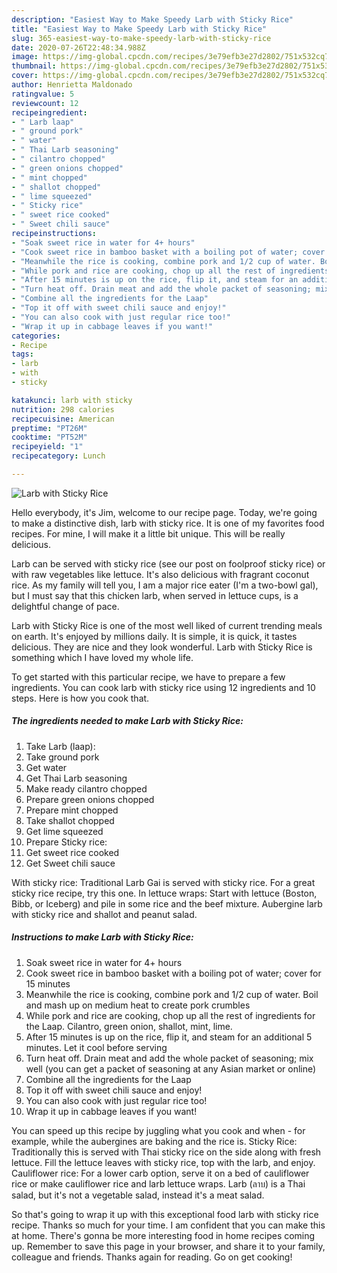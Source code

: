 ```yaml
---
description: "Easiest Way to Make Speedy Larb with Sticky Rice"
title: "Easiest Way to Make Speedy Larb with Sticky Rice"
slug: 365-easiest-way-to-make-speedy-larb-with-sticky-rice
date: 2020-07-26T22:48:34.988Z
image: https://img-global.cpcdn.com/recipes/3e79efb3e27d2802/751x532cq70/larb-with-sticky-rice-recipe-main-photo.jpg
thumbnail: https://img-global.cpcdn.com/recipes/3e79efb3e27d2802/751x532cq70/larb-with-sticky-rice-recipe-main-photo.jpg
cover: https://img-global.cpcdn.com/recipes/3e79efb3e27d2802/751x532cq70/larb-with-sticky-rice-recipe-main-photo.jpg
author: Henrietta Maldonado
ratingvalue: 5
reviewcount: 12
recipeingredient:
- " Larb laap"
- " ground pork"
- " water"
- " Thai Larb seasoning"
- " cilantro chopped"
- " green onions chopped"
- " mint chopped"
- " shallot chopped"
- " lime squeezed"
- " Sticky rice"
- " sweet rice cooked"
- " Sweet chili sauce"
recipeinstructions:
- "Soak sweet rice in water for 4+ hours"
- "Cook sweet rice in bamboo basket with a boiling pot of water; cover for 15 minutes"
- "Meanwhile the rice is cooking, combine pork and 1/2 cup of water. Boil and mash up on medium heat to create pork crumbles"
- "While pork and rice are cooking, chop up all the rest of ingredients for the Laap. Cilantro, green onion, shallot, mint, lime."
- "After 15 minutes is up on the rice, flip it, and steam for an additional 5 minutes. Let it cool before serving"
- "Turn heat off. Drain meat and add the whole packet of seasoning; mix well (you can get a packet of seasoning at any Asian market or online)"
- "Combine all the ingredients for the Laap"
- "Top it off with sweet chili sauce and enjoy!"
- "You can also cook with just regular rice too!"
- "Wrap it up in cabbage leaves if you want!"
categories:
- Recipe
tags:
- larb
- with
- sticky

katakunci: larb with sticky 
nutrition: 298 calories
recipecuisine: American
preptime: "PT26M"
cooktime: "PT52M"
recipeyield: "1"
recipecategory: Lunch

---
```



![Larb with Sticky Rice](https://img-global.cpcdn.com/recipes/3e79efb3e27d2802/751x532cq70/larb-with-sticky-rice-recipe-main-photo.jpg)

Hello everybody, it's Jim, welcome to our recipe page. Today, we're going to make a distinctive dish, larb with sticky rice. It is one of my favorites food recipes. For mine, I will make it a little bit unique. This will be really delicious.

Larb can be served with sticky rice (see our post on foolproof sticky rice) or with raw vegetables like lettuce. It&#39;s also delicious with fragrant coconut rice. As my family will tell you, I am a major rice eater (I&#39;m a two-bowl gal), but I must say that this chicken larb, when served in lettuce cups, is a delightful change of pace.

Larb with Sticky Rice is one of the most well liked of current trending meals on earth. It's enjoyed by millions daily. It is simple, it is quick, it tastes delicious. They are nice and they look wonderful. Larb with Sticky Rice is something which I have loved my whole life.


To get started with this particular recipe, we have to prepare a few ingredients. You can cook larb with sticky rice using 12 ingredients and 10 steps. Here is how you cook that.

<!--inarticleads1-->

##### The ingredients needed to make Larb with Sticky Rice:

1. Take  Larb (laap):
1. Take  ground pork
1. Get  water
1. Get  Thai Larb seasoning
1. Make ready  cilantro chopped
1. Prepare  green onions chopped
1. Prepare  mint chopped
1. Take  shallot chopped
1. Get  lime squeezed
1. Prepare  Sticky rice:
1. Get  sweet rice cooked
1. Get  Sweet chili sauce


With sticky rice: Traditional Larb Gai is served with sticky rice. For a great sticky rice recipe, try this one. In lettuce wraps: Start with lettuce (Boston, Bibb, or Iceberg) and pile in some rice and the beef mixture. Aubergine larb with sticky rice and shallot and peanut salad. 

<!--inarticleads2-->

##### Instructions to make Larb with Sticky Rice:

1. Soak sweet rice in water for 4+ hours
1. Cook sweet rice in bamboo basket with a boiling pot of water; cover for 15 minutes
1. Meanwhile the rice is cooking, combine pork and 1/2 cup of water. Boil and mash up on medium heat to create pork crumbles
1. While pork and rice are cooking, chop up all the rest of ingredients for the Laap. Cilantro, green onion, shallot, mint, lime.
1. After 15 minutes is up on the rice, flip it, and steam for an additional 5 minutes. Let it cool before serving
1. Turn heat off. Drain meat and add the whole packet of seasoning; mix well (you can get a packet of seasoning at any Asian market or online)
1. Combine all the ingredients for the Laap
1. Top it off with sweet chili sauce and enjoy!
1. You can also cook with just regular rice too!
1. Wrap it up in cabbage leaves if you want!


You can speed up this recipe by juggling what you cook and when - for example, while the aubergines are baking and the rice is. Sticky Rice: Traditionally this is served with Thai sticky rice on the side along with fresh lettuce. Fill the lettuce leaves with sticky rice, top with the larb, and enjoy. Cauliflower rice: For a lower carb option, serve it on a bed of cauliflower rice or make cauliflower rice and larb lettuce wraps. Larb (ลาบ) is a Thai salad, but it&#39;s not a vegetable salad, instead it&#39;s a meat salad. 

So that's going to wrap it up with this exceptional food larb with sticky rice recipe. Thanks so much for your time. I am confident that you can make this at home. There's gonna be more interesting food in home recipes coming up. Remember to save this page in your browser, and share it to your family, colleague and friends. Thanks again for reading. Go on get cooking!
